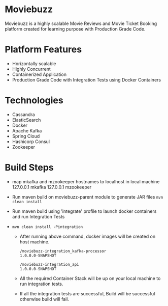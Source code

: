 # Moviebuzz
Moviebuzz is a highly scalable Movie Reviews and  Movie Ticket Booking platform created for learning purpose with Production Grade Code. 

# Platform Features

 - Horizontally scalable
 - Highly Concurrent
 - Containerized Application
 - Production Grade Code with Integration Tests using Docker Containers
 
 # Technologies
 
 - Cassandra
 - ElasticSearch
 - Docker
 - Apache Kafka
 - Spring Cloud
 - Hashicorp Consul
 - Zookeeper

#  Build Steps

 - map mkafka and mzookeeper hostnames to localhost in local machine
	 127.0.0.1 mkafka
	127.0.0.1 mzookeeper
	
 - Run maven build on moviebuzz-parent module  to generate JAR files
	 `mvn clean install`
	 
 - Run maven build using 'integrate' profile to launch docker containers and run Integration Tests
 - 
	 `mvn clean install -Pintegration`
		 
	 - After running above command, docker images will be created on host machine.
	 
		 `/moviebuzz-integration_kafka-processor                                      1.0.0.0-SNAPSHOT`
	 
		 `/moviebuzz-integration_api                                            1.0.0.0-SNAPSHOT`
	 
	 
	 - All the required Container Stack will be up on your local machine to run integration tests.
	 - If all the integration tests are successful, Build will be successful otherwise build will fail.
 
